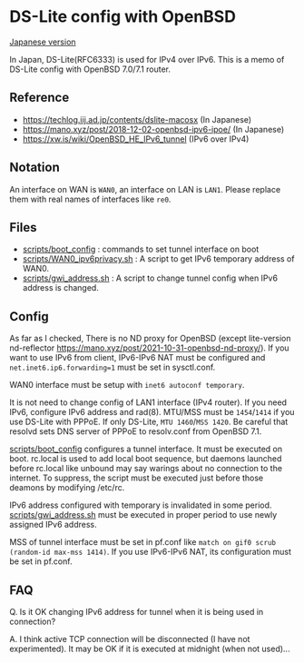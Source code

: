 # DS-Lite config with OpenBSD

[Japanese version](README_ja.md)

In Japan, DS-Lite(RFC6333) is used for IPv4 over IPv6.
This is a memo of DS-Lite config with OpenBSD 7.0/7.1 router.

## Reference
- https://techlog.iij.ad.jp/contents/dslite-macosx (In Japanese)
- https://mano.xyz/post/2018-12-02-openbsd-ipv6-ipoe/ (In Japanese)
- https://xw.is/wiki/OpenBSD_HE_IPv6_tunnel (IPv6 over IPv4)

## Notation
An interface on WAN is `WAN0`, an interface on LAN is `LAN1`.  Please replace them with real names of interfaces like `re0`.

## Files

- [scripts/boot_config](scripts/boot_config) : commands to set tunnel interface on boot
- [scripts/WAN0_ipv6privacy.sh](scripts/WAN0_ipv6privacy.sh) : A script to get IPv6 temporary address of WAN0.
- [scripts/gwi_address.sh](scripts/gwi_address.sh) : A script to change tunnel config when IPv6 address is changed.

## Config
As far as I checked, There is no ND proxy for OpenBSD (except lite-version nd-reflector https://mano.xyz/post/2021-10-31-openbsd-nd-proxy/). If you want to use IPv6 from client, IPv6-IPv6 NAT must be configured and `net.inet6.ip6.forwarding=1` must be set in sysctl.conf.

WAN0 interface must be setup with `inet6 autoconf temporary`.

It is not need to change config of LAN1 interface (IPv4 router).  If you need IPv6, configure IPv6 address and rad(8).  MTU/MSS must be `1454`/`1414` if you use DS-Lite with PPPoE.  If only DS-Lite, `MTU 1460`/`MSS 1420`.  Be careful that resolvd sets DNS server of PPPoE to resolv.conf from OpenBSD 7.1.

[scripts/boot_config](scripts/boot_config) configures a tunnel interface.  It must be executed on boot.  rc.local is used to add local boot sequence, but daemons launched before rc.local like unbound may say warings about no connection to the internet.  To suppress, the script must be executed just before those deamons by modifying /etc/rc.

IPv6 address configured with temporary is invalidated in some period.  [scripts/gwi_address.sh](scripts/gwi_address.sh) must be executed in proper period to use newly assigned IPv6 address.

MSS of tunnel interface must be set in pf.conf like `match on gif0 scrub (random-id max-mss 1414)`.  If you use IPv6-IPv6 NAT, its configuration must be set in pf.conf.

## FAQ
Q. Is it OK changing IPv6 address for tunnel when it is being used in connection?

A. I think active TCP connection will be disconnected (I have not experimented).  It may be OK if it is executed at midnight (when not used)...
